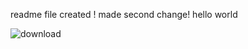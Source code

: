 readme file created !
made second change!
hello world



![download](https://github.com/Akshata-07/Calculatoroasisinfobyte/assets/110539370/403b42d9-1709-4489-aa2a-450138d12f15)
